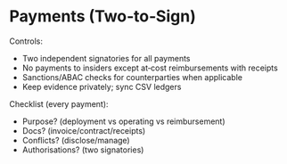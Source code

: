 # Payments (Two‑to‑Sign)

Controls:
- Two independent signatories for all payments
- No payments to insiders except at‑cost reimbursements with receipts
- Sanctions/ABAC checks for counterparties when applicable
- Keep evidence privately; sync CSV ledgers

Checklist (every payment):
- Purpose? (deployment vs operating vs reimbursement)
- Docs? (invoice/contract/receipts)
- Conflicts? (disclose/manage)
- Authorisations? (two signatories)
